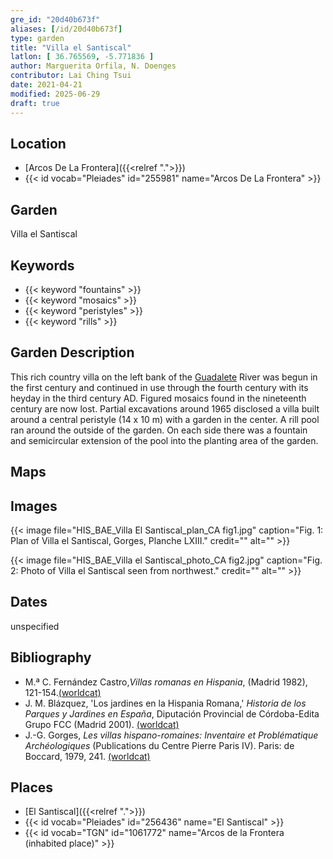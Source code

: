 ```yaml
---
gre_id: "20d40b673f"
aliases: [/id/20d40b673f]
type: garden
title: "Villa el Santiscal"
latlon: [ 36.765569, -5.771836 ]
author: Marguerita Orfila, N. Doenges
contributor: Lai Ching Tsui
date: 2021-04-21
modified: 2025-06-29
draft: true
---
```


## Location

- [Arcos De La Frontera]({{<relref ".">}})
- {{< id vocab="Pleiades" id="255981" name="Arcos De La Frontera" >}}

## Garden

Villa el Santiscal

## Keywords

- {{< keyword "fountains" >}}
- {{< keyword "mosaics" >}}
- {{< keyword "peristyles" >}}
- {{< keyword "rills" >}}

## Garden Description

This rich country villa on the left bank of the [Guadalete](https://pleiades.stoa.org/places/256248) River was begun in the first century and continued in use through the fourth century with its heyday in the third century AD.  Figured mosaics found in the nineteenth century are now lost. Partial excavations around 1965 disclosed a villa built around a central peristyle (14 x 10 m) with a garden in the center. A rill pool ran around the outside of the garden. On each side there was a fountain and semicircular extension of the pool into the planting area of the garden.

## Maps

<!-- ## Plans -->

## Images

{{< image file="HIS_BAE_Villa El Santiscal_plan_CA fig1.jpg" caption="Fig. 1: Plan of Villa el Santiscal, Gorges, Planche LXIII." credit="" alt="" >}}

{{< image file="HIS_BAE_Villa el Santiscal_photo_CA fig2.jpg" caption="Fig. 2: Photo of Villa el Santiscal seen from northwest." credit="" alt="" >}}

## Dates

unspecified

## Bibliography

* M.ª C. Fernández Castro,*Villas romanas en Hispania*, (Madrid 1982), 121-154.[(worldcat)](https://search.worldcat.org/title/876519837)
* J. M. Blázquez, 'Los jardines en la Hispania Romana,' *Historia de los Parques y Jardines en España*, Diputación Provincial de Córdoba-Edita Grupo FCC (Madrid 2001). [(worldcat)](https://search.worldcat.org/title/1090911182)
* J.-G. Gorges, *Les villas hispano-romaines: Inventaire et Problématique Archéologiques* (Publications du Centre Pierre Paris IV). Paris: de Boccard, 1979, 241. [(worldcat)](https://search.worldcat.org/title/461777678)

## Places

- [El Santiscal]({{<relref ".">}})
- {{< id vocab="Pleiades" id="256436" name="El Santiscal" >}}
- {{< id vocab="TGN" id="1061772" name="Arcos de la Frontera (inhabited place)" >}}
